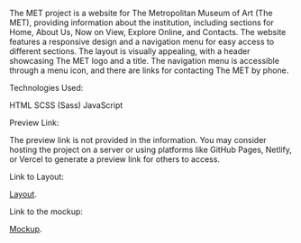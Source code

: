 The MET project is a website for The Metropolitan Museum of Art (The MET), providing information about the institution, including sections for Home, About Us, Now on View, Explore Online, and Contacts. The website features a responsive design and a navigation menu for easy access to different sections. The layout is visually appealing, with a header showcasing The MET logo and a title. The navigation menu is accessible through a menu icon, and there are links for contacting The MET by phone.

Technologies Used:

HTML
SCSS (Sass)
JavaScript

Preview Link:

The preview link is not provided in the information. You may consider hosting the project on a server or using platforms like GitHub Pages, Netlify, or Vercel to generate a preview link for others to access.

Link to Layout:

[Layout](https://liza-strykharchuk.github.io/my_layout_MET_landing/).

Link to the mockup:

[Mockup](https://www.figma.com/file/lSR1m42L9YwzQwzzxKwHpw/THE-MET).
